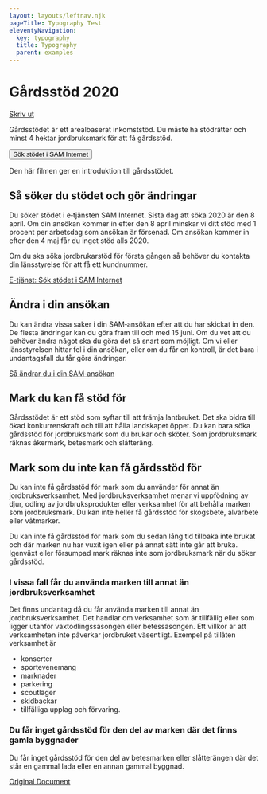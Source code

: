 ```yaml
---
layout: layouts/leftnav.njk
pageTitle: Typography Test
eleventyNavigation:
  key: typography
  title: Typography
  parent: examples
---
```


# Gårdsstöd 2020

[Skriv ut](#)

<p class="lead">Gårdsstödet är ett arealbaserat inkomststöd. Du måste ha stödrätter och minst 4 hektar jordbruksmark för att få gårdsstöd.</p>

<button class="button">Sök stödet i SAM Internet</button>

Den här filmen ger en introduktion till gårdsstödet.

## Så söker du stödet och gör ändringar

Du söker stödet i e‑tjänsten SAM Internet. Sista dag att söka 2020 är den 8 april. Om din ansökan kommer in efter den 8 april minskar vi ditt stöd med 1 procent per arbetsdag som ansökan är försenad. Om ansökan kommer in efter den 4 maj får du inget stöd alls 2020.

Om du ska söka jordbrukarstöd för första gången så behöver du kontakta din länsstyrelse för att få ett kundnummer.

[E-tjänst: Sök stödet i SAM Internet](#)

## Ändra i din ansökan

Du kan ändra vissa saker i din SAM‑ansökan efter att du har skickat in den. De flesta ändringar kan du göra fram till och med 15 juni. Om du vet att du behöver ändra något ska du göra det så snart som möjligt. Om vi eller länsstyrelsen hittar fel i din ansökan, eller om du får en kontroll, är det bara i undantagsfall du får göra ändringar.

[Så ändrar du i din SAM‑ansökan](#)

## Mark du kan få stöd för

Gårdsstödet är ett stöd som syftar till att främja lantbruket. Det ska bidra till ökad konkurrenskraft och till att hålla landskapet öppet.
Du kan bara söka gårdsstöd för jordbruksmark som du brukar och sköter. Som jordbruksmark räknas åkermark, betesmark och slåtteräng.

## Mark som du inte kan få gårdsstöd för

Du kan inte få gårdsstöd för mark som du använder för annat än jordbruksverksamhet. Med jordbruksverksamhet menar vi uppfödning av djur, odling av jordbruksprodukter eller verksamhet för att behålla marken som jordbruksmark. Du kan inte heller få gårdsstöd för skogsbete, alvarbete eller våtmarker.

Du kan inte få gårdsstöd för mark som du sedan lång tid tillbaka inte brukat och där marken nu har vuxit igen eller på annat sätt inte går att bruka. Igenväxt eller försumpad mark räknas inte som jordbruksmark när du söker gårdsstöd.

### I vissa fall får du använda marken till annat än jordbruksverksamhet

Det finns undantag då du får använda marken till annat än jordbruksverksamhet. Det handlar om verksamhet som är tillfällig eller som ligger utanför växtodlingssäsongen eller betessäsongen. Ett villkor är att verksamheten inte påverkar jordbruket väsentligt. Exempel på tillåten verksamhet är
- konserter
- sportevenemang
- marknader
- parkering
- scoutläger
- skidbackar
- tillfälliga upplag och förvaring.

### Du får inget gårdsstöd för den del av marken där det finns gamla byggnader

Du får inget gårdsstöd för den del av betesmarken eller slåtterängen där det står en gammal lada eller en annan gammal byggnad.

[Original Document](https://jordbruksverket.se/stod/lantbruk-skogsbruk-och-tradgard/jordbruksmark/gardsstod-och-stodratter/gardsstod)